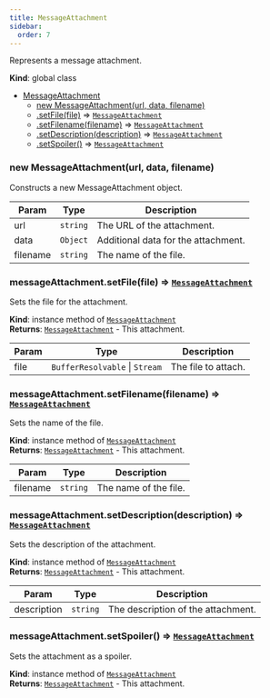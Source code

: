 ```yaml
---
title: MessageAttachment
sidebar:
  order: 7
---
```


Represents a message attachment.

**Kind**: global class

- [MessageAttachment](#MessageAttachment)
  - [new MessageAttachment(url, data, filename)](#new_MessageAttachment_new)
  - [.setFile(file)](#MessageAttachment+setFile) ⇒ [<code>MessageAttachment</code>](#MessageAttachment)
  - [.setFilename(filename)](#MessageAttachment+setFilename) ⇒ [<code>MessageAttachment</code>](#MessageAttachment)
  - [.setDescription(description)](#MessageAttachment+setDescription) ⇒ [<code>MessageAttachment</code>](#MessageAttachment)
  - [.setSpoiler()](#MessageAttachment+setSpoiler) ⇒ [<code>MessageAttachment</code>](#MessageAttachment)

<a name="new_MessageAttachment_new"></a>

### new MessageAttachment(url, data, filename)

Constructs a new MessageAttachment object.

| Param    | Type                | Description                         |
| -------- | ------------------- | ----------------------------------- |
| url      | <code>string</code> | The URL of the attachment.          |
| data     | <code>Object</code> | Additional data for the attachment. |
| filename | <code>string</code> | The name of the file.               |

<a name="MessageAttachment+setFile"></a>

### messageAttachment.setFile(file) ⇒ [<code>MessageAttachment</code>](#MessageAttachment)

Sets the file for the attachment.

**Kind**: instance method of [<code>MessageAttachment</code>](#MessageAttachment)  
**Returns**: [<code>MessageAttachment</code>](#MessageAttachment) - This attachment.

| Param | Type                                                 | Description         |
| ----- | ---------------------------------------------------- | ------------------- |
| file  | <code>BufferResolvable</code> \| <code>Stream</code> | The file to attach. |

<a name="MessageAttachment+setFilename"></a>

### messageAttachment.setFilename(filename) ⇒ [<code>MessageAttachment</code>](#MessageAttachment)

Sets the name of the file.

**Kind**: instance method of [<code>MessageAttachment</code>](#MessageAttachment)  
**Returns**: [<code>MessageAttachment</code>](#MessageAttachment) - This attachment.

| Param    | Type                | Description           |
| -------- | ------------------- | --------------------- |
| filename | <code>string</code> | The name of the file. |

<a name="MessageAttachment+setDescription"></a>

### messageAttachment.setDescription(description) ⇒ [<code>MessageAttachment</code>](#MessageAttachment)

Sets the description of the attachment.

**Kind**: instance method of [<code>MessageAttachment</code>](#MessageAttachment)  
**Returns**: [<code>MessageAttachment</code>](#MessageAttachment) - This attachment.

| Param       | Type                | Description                        |
| ----------- | ------------------- | ---------------------------------- |
| description | <code>string</code> | The description of the attachment. |

<a name="MessageAttachment+setSpoiler"></a>

### messageAttachment.setSpoiler() ⇒ [<code>MessageAttachment</code>](#MessageAttachment)

Sets the attachment as a spoiler.

**Kind**: instance method of [<code>MessageAttachment</code>](#MessageAttachment)  
**Returns**: [<code>MessageAttachment</code>](#MessageAttachment) - This attachment.
